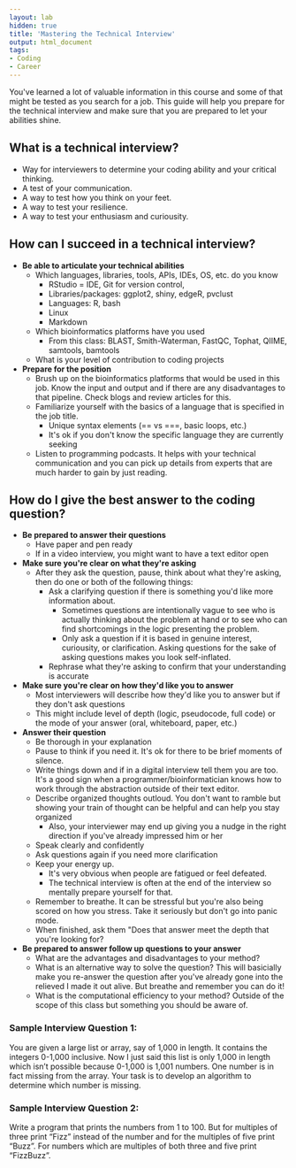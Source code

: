 ```yaml
---
layout: lab
hidden: true
title: 'Mastering the Technical Interview'
output: html_document
tags:
- Coding
- Career
---
```


You've learned a lot of valuable information in this course and some of that might be tested as you search for a job. This guide will help you prepare for the technical interview and make sure that you are prepared to let your abilities shine.  

## What is a technical interview?

+ Way for interviewers to determine your coding ability and your critical thinking.
+ A test of your communication.
+ A way to test how you think on your feet.
+ A way to test your resilience.
+ A way to test your enthusiasm and curiousity.

## How can I succeed in a technical interview?

+ __Be able to articulate your technical abilities__
	+ Which languages, libraries, tools, APIs, IDEs, OS, etc. do you know
		+ RStudio = IDE, Git for version control, 
		+ Libraries/packages: ggplot2, shiny, edgeR, pvclust
		+ Languages: R, bash
		+ Linux
		+ Markdown
	+ Which bioinformatics platforms have you used
		+ From this class: BLAST, Smith-Waterman, FastQC, Tophat, QIIME, samtools, bamtools
	+ What is your level of contribution to coding projects
+ __Prepare for the position__
	+ Brush up on the bioinformatics platforms that would be used in this job. Know the input and output and if there are any disadvantages to that pipeline. Check blogs and review articles for this.
	+ Familiarize yourself with the basics of a language that is specified in the job title.
		+ Unique syntax elements (== vs ===, basic loops, etc.)
		+ It's ok if you don't know the specific language they are currently seeking 
	+ Listen to programming podcasts. It helps with your technical communication and you can pick up details from experts that are much harder to gain by just reading.

## How do I give the best answer to the coding question?

+ __Be prepared to answer their questions__
	+ Have paper and pen ready
	+ If in a video interview, you might want to have a text editor open
+ __Make sure you're clear on what they're asking__
	+ After they ask the question, pause, think about what they're asking, then do one or both of the following things:
		+ Ask a clarifying question if there is something you'd like more information about. 
			+ Sometimes questions are intentionally vague to see who is actually thinking about the problem at hand or to see who can find shortcomings in the logic presenting the problem.
			+ Only ask a question if it is based in genuine interest, curiousity, or clarification. Asking questions for the sake of asking questions makes you look self-inflated.
		+ Rephrase what they're asking to confirm that your understanding is accurate
+ __Make sure you're clear on how they'd like you to answer__
	+ Most interviewers will describe how they'd like you to answer but if they don't ask questions
	+ This might include level of depth (logic, pseudocode, full code) or the mode of your answer (oral, whiteboard, paper, etc.)
+ __Answer their question__
	+ Be thorough in your explanation
	+ Pause to think if you need it. It's ok for there to be brief moments of silence.
	+ Write things down and if in a digital interview tell them you are too. It's a good sign when a programmer/bioinformatician knows how to work through the abstraction outside of their text editor.
	+ Describe organized thoughts outloud. You don't want to ramble but showing your train of thought can be helpful and can help you stay organized
		+ Also, your interviewer may end up giving you a nudge in the right direction if you've already impressed him or her
	+ Speak clearly and confidently
	+ Ask questions again if you need more clarification
	+ Keep your energy up. 
		+ It's very obvious when people are fatigued or feel defeated. 
		+ The technical interview is often at the end of the interview so mentally prepare yourself for that.
	+ Remember to breathe. It can be stressful but you're also being scored on how you stress. Take it seriously but don't go into panic mode.
	+ When finished, ask them "Does that answer meet the depth that you're looking for?
+ __Be prepared to answer follow up questions to your answer__
	+ What are the advantages and disadvantages to your method?
	+ What is an alternative way to solve the question? This will basicially make you re-answer the question after you've already gone into the relieved I made it out alive. But breathe and remember you can do it!
	+ What is the computational efficiency to your method? Outside of the scope of this class but something you should be aware of.


### Sample Interview Question 1:
You are given a large list or array, say of 1,000 in length. It contains the integers 0-1,000 inclusive. Now I just said this list is only 1,000 in length which isn’t possible because 0-1,000 is 1,001 numbers. One number is in fact missing from the array. Your task is to develop an algorithm to determine which number is missing.

### Sample Interview Question 2:
Write a program that prints the numbers from 1 to 100. But for multiples of three print “Fizz” instead of the number and for the multiples of five print “Buzz”. For numbers which are multiples of both three and five print “FizzBuzz”.

